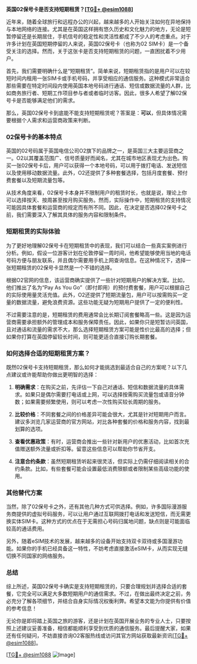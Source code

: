 **英国02保号卡是否支持短期租赁？[[TG💪+ @esim1088](https://t.me/s/esim1088)]**

近年来，随着全球旅行和远程办公的兴起，越来越多的人开始关注如何在异地保持与本地网络的连接。尤其是在英国这样拥有悠久历史和文化魅力的地方，无论是短暂停留还是长期居住，手机信号的稳定性和灵活性都成了不少人的考虑重点。对于许多计划在英国短期停留的人来说，英国02保号卡（也称为02 SIM卡）是一个备受关注的选择。然而，关于这张卡是否支持短期租赁的问题，一直困扰着不少用户。

首先，我们需要明确什么是“短期租赁”。简单来说，短期租赁指的是用户可以在较短时间内租用一张SIM卡或手机号码，并享受相应的通信服务。这种模式非常适合那些需要在特定时间段内使用英国本地号码进行通话、短信或数据流量的人群，比如商务旅行者、短期工作项目参与者或者临时访客。因此，很多人希望了解02保号卡是否能够满足他们的需求。

那么，英国02保号卡到底能不能支持短期租赁呢？答案是：**可以**，但具体情况需要根据个人需求和运营商政策来判断。

### 02保号卡的基本特点

英国的02号码属于英国电信公司O2旗下的品牌之一，是英国三大主要运营商之一。O2以其覆盖范围广、信号质量好而闻名，尤其在城市地区表现尤为出色。购买一张02保号卡后，用户可以获得一个本地号码，可以用于拨打电话、发送短信以及使用移动数据流量。此外，O2还提供了多种套餐选择，包括月度套餐、预付费套餐以及短期流量包等。

从技术角度来看，02保号卡本身并不限制用户的租赁时长，也就是说，理论上你可以选择按天、按周甚至按月购买服务。然而，实际操作中，短期租赁的支持情况可能因具体套餐和运营商的规定而有所不同。因此，在决定是否选择02保号卡之前，我们需要深入了解其具体的服务内容和限制条件。

### 短期租赁的实际体验

为了更好地理解02保号卡在短期租赁中的表现，我们可以结合一些真实案例进行分析。例如，假设一位游客计划在伦敦停留一周时间，他希望能够使用当地的电话号码方便与朋友联系，并且偶尔需要用手机上网查询信息。在这种情况下，选择一张短期租赁的02保号卡显然是一个不错的选择。

根据O2官网的信息，该运营商确实提供了一些针对短期用户的解决方案。比如，他们推出了名为“Pay As You Go”（即付即用）的预付费套餐，用户可以根据自己的实际使用量灵活充值。此外，O2还提供了短期流量包，用户可以按需购买一定量的数据流量，避免浪费资源。这些功能无疑为短期用户提供了一定的便利性。

不过需要注意的是，短期租赁的费用通常会比长期订阅套餐略高一些。这是因为运营商需要承担额外的管理成本和服务保障责任。因此，如果你只是短暂访问英国，且对通话和流量的需求不大，那么选择短期租赁方案可能是性价比最高的选择；但如果你打算在英国停留较长时间，则可能更适合直接订购长期套餐。

### 如何选择合适的短期租赁方案？

既然02保号卡支持短期租赁，那么如何才能挑选到最适合自己的方案呢？以下几点建议或许能帮助你做出更明智的选择：

1. **明确需求**：在购买之前，先评估一下自己对通话、短信和数据流量的具体需求。如果只是偶尔需要打电话或上网，可以选择按需购买流量包或语音分钟数；如果需要频繁使用，则可以考虑一次性购买较长周期的服务。

2. **比较价格**：不同套餐之间的价格差异可能会很大，尤其是针对短期用户而言。建议多浏览几家运营商的官方网站，对比各种套餐的价格和服务内容，找到最划算的选项。

3. **查看优惠政策**：有时，运营商会推出一些针对新用户的优惠活动，比如首次充值赠送额外流量或折扣等。留意这些信息可以帮助你节省开支。

4. **注意合约条款**：虽然短期租赁听起来很灵活，但实际上仍需仔细阅读相关的合约条款。比如，有些套餐可能会设置最低消费限额或者限制某些高级功能的使用。

### 其他替代方案

当然，除了02保号卡之外，还有其他几种方式可供选择。例如，许多国际漫游服务商提供的虚拟号码服务，可以让用户通过互联网拨打电话和发送短信，而无需更换实体SIM卡。这种方式的优点在于无需担心号码归属地问题，缺点则是可能面临较高的通话费用。

另外，随着eSIM技术的发展，越来越多的设备开始支持双卡双待或多国漫游功能。如果你的手机已经具备这一特性，不妨考虑直接激活eSIM卡，从而实现无缝切换不同国家的网络服务。

### 总结

综上所述，英国02保号卡确实是支持短期租赁的，只要合理规划并选择合适的套餐，它完全可以满足大多数短期用户的通信需求。不过，在做出最终决定之前，务必充分了解各项细节，并结合自身实际情况权衡利弊。希望本文能为你提供有价值的参考信息！

无论你是即将踏上英国之旅的游客，还是计划在英国开展业务的专业人士，只要按照上述建议妥善准备，相信都能顺利享受到优质的通信服务。最后提醒大家，如果还有任何疑问，不妨直接咨询O2客服热线或访问其官方网站获取最新资讯[[TG💪+ @esim1088](https://t.me/s/esim1088)]。

[[TG💪+ @esim1088](https://t.me/s/esim1088) ![Image](https://i.postimg.cc/4NQfJmqS/Snipaste-2025-05-13-00-14-12.png)]